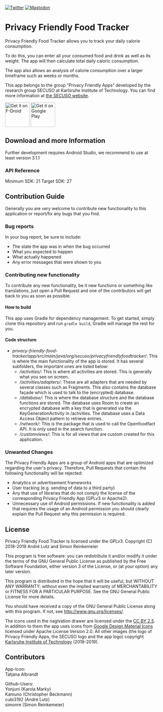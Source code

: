 [![Twitter](https://img.shields.io/badge/twitter-@SECUSOResearch-%231DA1F2.svg?&style=flat-square&logo=twitter&logoColor=1DA1F2)][Twitter]
[![Mastodon](https://img.shields.io/badge/mastodon-@SECUSO__Research@baw%C3%BC.social-%233088D4.svg?&style=flat-square&logo=mastodon&logoColor=3088D4)][Mastodon]

[Mastodon]: https://xn--baw-joa.social/@SECUSO_Research
[Twitter]: https://twitter.com/SECUSOResearch
# Privacy Friendly Food Tracker

Privacy Friendly Food Tracker allows you to track your daily calorie consumption. 

To do this, you can enter all your consumed food and drink as well as its weight. The app will then calculate total daily caloric consumption.
 
The app also allows an analysis of calorie consumption over a larger timeframe such as weeks or months.

This app belongs to the group “Privacy Friendly Apps” developed by the research group SECUSO at Karlsruhe Institute of Technology. You can find more information at [the SECUSO website](https://secuso.org/pfa).

[<img src="https://fdroid.gitlab.io/artwork/badge/get-it-on.png"
     alt="Get it on F-Droid"
     height="80">](https://f-droid.org/packages/org.secuso.privacyfriendlyfoodtracker/)
[<img src="https://play.google.com/intl/en_us/badges/images/generic/en-play-badge.png"
     alt="Get it on Google Play"
     height="80">](https://play.google.com/store/apps/details?id=org.secuso.privacyfriendlyfoodtracker)


## Download and more Information

Further development requires Android Studio, we recommend to use at least version 3.1.1
 
### API Reference

Minimum SDK: 21
Target SDK: 27 

## Contribution Guide

Generally you are very welcome to contribute new functionality to this application or report/fix any bugs that you find.

### Bug reports
In your bug report, be sure to include:

- The state the app was in when the bug occurred
- What you expected to happen
- What actually happened
- Any error messages that were shown to you

### Contributing new functionality
To contribute any new functionality, be it new functions or something like translations, just open a Pull Request and one of the contributors will get back to you as soon as possible.
#### How to build
This app uses Gradle for dependency management. To get started, simply clone this repository and run `gradle build`, Gradle will manage the rest for you.
#### Code structure
- *privacy-friendly-food-tracker/app/src/main/java/org/secuso/privacyfriendlyfoodtracker/*: This is where the main functionality of the app is stored. It has several subfolders, the important ones are listed below:
  - */activities/*: This is where all activities are stored. This is generally what you see on screen.
  - */activities/adapters/*: These are all adapters that are needed by several classes such as Fragments. This also contains the database façade which is used to talk to the (encrypted) database.
  - */database/*: This is where the database structure and the database functions are stored. The database uses Room to create an encrypted database with a key that is generated via the KeyGenerationActivity in /activities. The database uses a Data Access Object pattern to retrieve entries.
  - */network/*: This is the package that is used to call the Openfoodfact API. It is only used in the search function.
  - */customviews/*: This is for all views that are custom created for this application.
  
### Unwanted Changes

The Privacy Friendly Apps are a group of Android apps that are optimized regarding the user's privacy. Therefore, Pull Requests that contain the following functionality will be rejected:

- Analytics or advertisement frameworks
- User tracking (e.g. sending of data to a third party)
- Any that use of libraries that do not comply the license of the corresponding Privacy Friendly App (GPLv3 or Apache2).
- Unnecessary use of Android permissions. If new functionality is added that requires the usage of an Android permission you should clearly explain the Pull Request why this permission is required.



## License

Privacy Friendly Food Tracker is licensed under the GPLv3.
Copyright (C) 2018-2019 André Lutz and Simon Reinkemeier

This program is free software: you can redistribute it and/or modify
it under the terms of the GNU General Public License as published by
the Free Software Foundation, either version 3 of the License, or
(at your option) any later version.

This program is distributed in the hope that it will be useful,
but WITHOUT ANY WARRANTY; without even the implied warranty of
MERCHANTABILITY or FITNESS FOR A PARTICULAR PURPOSE.  See the
GNU General Public License for more details.

You should have received a copy of the GNU General Public License
along with this program. If not, see <http://www.gnu.org/licenses/>.

The icons used in the nagivation drawer are licensed under the [CC BY 2.5](http://creativecommons.org/licenses/by/2.5/). In addition to them the app uses icons from [Google Design Material Icons](https://design.google.com/icons/index.html) licensed under Apache License Version 2.0. All other images (the logo of Privacy Friendly Apps, the SECUSO logo and the app logo) copyright [Karlsruhe Institute of Technology](https://www.kit.edu) (2018-2019).

## Contributors

App-Icon: <br />
Tatjana Albrandt<br />

Github-Users: <br />
Yonjuni (Karola Marky)<br />
Kamuno (Christopher Beckmann) <br />
cubi3192 (André Lutz) <br />
simonre (Simon Reinkemeier)





